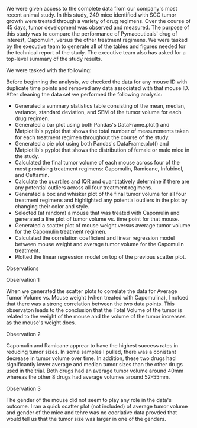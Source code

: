 We were given access to the complete data from our company's most recent animal study. In this study, 249 mice identified with SCC tumor growth were treated through a variety of drug regimens. Over the course of 45 days, tumor development was observed and measured. The purpose of this study was to compare the performance of Pymaceuticals' drug of interest, Capomulin, versus the other treatment regimens. We were tasked by the executive team to generate all of the tables and figures needed for the technical report of the study. The executive team also has asked for a top-level summary of the study results.


We were tasked with the following:


Before beginning the analysis, we checked the data for any mouse ID with duplicate time points and removed any data associated with that mouse ID. After cleaning the data set we performed the following analysis:

- Generated a summary statistics table consisting of the mean, median, variance, standard deviation, and SEM of the tumor volume for each drug regimen.
- Generated a bar plot using both Pandas's DataFrame.plot() and Matplotlib's pyplot that shows the total number of measurements taken for each treatment regimen throughout the course of the study.
- Generated a pie plot using both Pandas's DataFrame.plot() and Matplotlib's pyplot that shows the distribution of female or male mice in the study.
- Calculated the final tumor volume of each mouse across four of the most promising treatment regimens: Capomulin, Ramicane, Infubinol, and Ceftamin.
- Calculate the quartiles and IQR and quantitatively determine if there are any potential outliers across all four treatment regimens.
- Generated a box and whisker plot of the final tumor volume for all four treatment regimens and highlighted any potential outliers in the plot by changing their color and style.
- Selected (at random) a mouse that was treated with Capomulin and generated a line plot of tumor volume vs. time point for that mouse.
- Generated a scatter plot of mouse weight versus average tumor volume for the Capomulin treatment regimen.
- Calculated the correlation coefficient and linear regression model between mouse weight and average tumor volume for the Capomulin treatment.
- Plotted the linear regression model on top of the previous scatter plot.


Observations

Observation 1

When we generated the scatter plots to correlate the data for Average Tumor Volume vs. Mouse weight (when treated with Capomulina), I notced that there was a strong correlation between the two data points. This observaton leads to the conclusion that the Total Volume of the tumor is related to the weight of the mouse and the volume of the tumor increases as the mouse's weight does.

Observation 2

Capomulin and Ramicane apprear to have the highest success rates in reducing tumor sizes. In some samples I pulled, there was a conistant decrease in tumor volume over time. In addition, these two drugs had significantly lower average and median tumor sizes than the other drugs used in the trial. Both drugs had an average tumor volume around 40mm whereas the other 8 drugs had average volumes around 52-55mm.

Observation 3

The gender of the mouse did not seem to play any role in the data's outcome. I ran a quick scatter plot (not included) of average tumor volume and gender of the mice and tehre was no coorlative data provded that would tell us that the tumor size was larger in one of the genders.